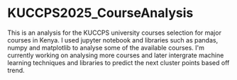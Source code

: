 # KUCCPS2025_CourseAnalysis
This is an analysis for the KUCCPS university courses selection for major courses in Kenya. 
I used jupyter notebook and libraries such as pandas, numpy and matplotlib to analyse some of the available courses.
I'm currently working on analysing more courses and later intergrate machine learning techniques and libraries to predict the next cluster points based off trend.
